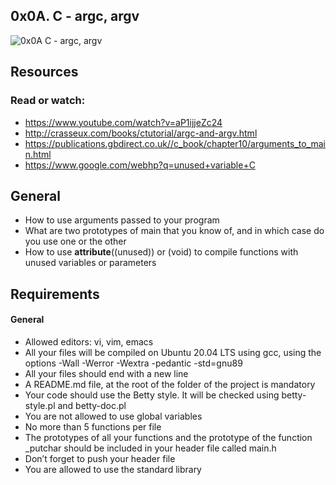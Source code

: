 ## 0x0A. C - argc, argv


 ![0x0A  C - argc, argv](https://github.com/Medo20300/alx-low_level_programming/assets/135258669/8a220c52-2d0d-4295-87a7-8ad43713e6ca)


## Resources


### Read or watch:

  * https://www.youtube.com/watch?v=aP1ijjeZc24
  * http://crasseux.com/books/ctutorial/argc-and-argv.html
  * https://publications.gbdirect.co.uk//c_book/chapter10/arguments_to_main.html
  * https://www.google.com/webhp?q=unused+variable+C


## General
  
  * How to use arguments passed to your program
  * What are two prototypes of main that you know of, and in which case do you use one or the other
  * How to use __attribute__((unused)) or (void) to compile functions with unused variables or parameters


## Requirements


#### General

  * Allowed editors: vi, vim, emacs
  * All your files will be compiled on Ubuntu 20.04 LTS using gcc, using the options -Wall -Werror -Wextra -pedantic -std=gnu89
  * All your files should end with a new line
  * A README.md file, at the root of the folder of the project is mandatory
  * Your code should use the Betty style. It will be checked using betty-style.pl and betty-doc.pl
  * You are not allowed to use global variables
  * No more than 5 functions per file
  * The prototypes of all your functions and the prototype of the function _putchar should be included in your header file called main.h
  * Don’t forget to push your header file
  * You are allowed to use the standard library



